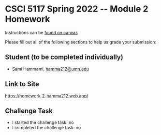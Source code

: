 # CSCI 5117 Spring 2022 -- Module 2 Homework


Instructions can be [found on canvas](https://canvas.umn.edu/courses/291031/pages/homework-2)

Please fill out all of the following sections to help us grade your submission:

## Student (to be completed individually)

* Sami Hammami, hamma212@umn.edu

## Link to Site

https://homework-2-hamma212.web.app/

## Challenge Task

* I started the challenge task: no
* I completed the challenge task: no

